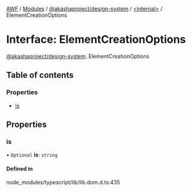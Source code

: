[AWF](../README.md) / [Modules](../modules.md) / [@akashaproject/design-system](../modules/akashaproject_design_system.md) / [<internal\>](../modules/akashaproject_design_system._internal_.md) / ElementCreationOptions

# Interface: ElementCreationOptions

[@akashaproject/design-system](../modules/akashaproject_design_system.md).[<internal>](../modules/akashaproject_design_system._internal_.md).ElementCreationOptions

## Table of contents

### Properties

- [is](akashaproject_design_system._internal_.ElementCreationOptions.md#is)

## Properties

### is

• `Optional` **is**: `string`

#### Defined in

node_modules/typescript/lib/lib.dom.d.ts:435
